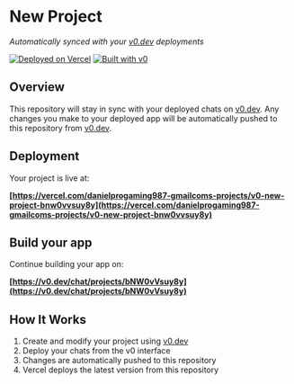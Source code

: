 # New Project

*Automatically synced with your [v0.dev](https://v0.dev) deployments*

[![Deployed on Vercel](https://img.shields.io/badge/Deployed%20on-Vercel-black?style=for-the-badge&logo=vercel)](https://vercel.com/danielprogaming987-gmailcoms-projects/v0-new-project-bnw0vvsuy8y)
[![Built with v0](https://img.shields.io/badge/Built%20with-v0.dev-black?style=for-the-badge)](https://v0.dev/chat/projects/bNW0vVsuy8y)

## Overview

This repository will stay in sync with your deployed chats on [v0.dev](https://v0.dev).
Any changes you make to your deployed app will be automatically pushed to this repository from [v0.dev](https://v0.dev).

## Deployment

Your project is live at:

**[https://vercel.com/danielprogaming987-gmailcoms-projects/v0-new-project-bnw0vvsuy8y](https://vercel.com/danielprogaming987-gmailcoms-projects/v0-new-project-bnw0vvsuy8y)**

## Build your app

Continue building your app on:

**[https://v0.dev/chat/projects/bNW0vVsuy8y](https://v0.dev/chat/projects/bNW0vVsuy8y)**

## How It Works

1. Create and modify your project using [v0.dev](https://v0.dev)
2. Deploy your chats from the v0 interface
3. Changes are automatically pushed to this repository
4. Vercel deploys the latest version from this repository